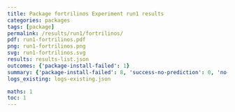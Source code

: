 ```yaml
---
title: Package fortrilinos Experiment run1 results
categories: packages
tags: [package]
permalink: /results/run1/fortrilinos/
pdf: run1-fortrilinos.pdf
png: run1-fortrilinos.png
svg: run1-fortrilinos.svg
results: results-list.json
outcomes: {'package-install-failed': 1}
summary: {'package-install-failed': 8, 'success-no-prediction': 0, 'no-results-generated': 0, 'results-generated': 8, 'total-runs': 8}
logs_existing: logs-existing.json

maths: 1
toc: 1
---
```

